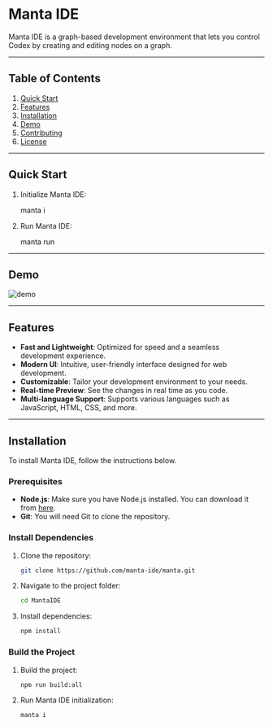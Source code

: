# Manta IDE

Manta IDE is a graph-based development environment that lets you control Codex by creating and editing nodes on a graph. 

---

## Table of Contents

1. [Quick Start](#quick-start)
2. [Features](#features)
3. [Installation](#installation)
4. [Demo](#demo)
5. [Contributing](#contributing)
6. [License](#license)

---
## Quick Start

1. Initialize Manta IDE:

   manta i

2. Run Manta IDE:

   manta run
   
---

## Demo

![demo](assets/demo.gif)

---

## Features

- **Fast and Lightweight**: Optimized for speed and a seamless development experience.
- **Modern UI**: Intuitive, user-friendly interface designed for web development.
- **Customizable**: Tailor your development environment to your needs.
- **Real-time Preview**: See the changes in real time as you code.
- **Multi-language Support**: Supports various languages such as JavaScript, HTML, CSS, and more.

---

## Installation

To install Manta IDE, follow the instructions below.

### Prerequisites

- **Node.js**: Make sure you have Node.js installed. You can download it from [here](https://nodejs.org/).
- **Git**: You will need Git to clone the repository.

### Install Dependencies

1. Clone the repository:

   ```bash
   git clone https://github.com/manta-ide/manta.git

2. Navigate to the project folder:

   ```bash
   cd MantaIDE
   
3. Install dependencies:

   ```bash
   npm install

### Build the Project

1. Build the project:

   ```bash
   npm run build:all

2. Run Manta IDE initialization:

   ```bash
   manta i
